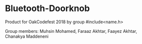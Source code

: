 # Bluetooth-Doorknob

Product for OakCodefest 2018 by group #include<name.h>

Group members: Muhsin Mohamed, Faraaz Akhtar, Faayez Akhtar, Chanakya Maddeneni
